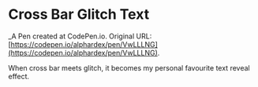 # Cross Bar Glitch Text
 _A Pen created at CodePen.io. Original URL: [https://codepen.io/alphardex/pen/VwLLLNG](https://codepen.io/alphardex/pen/VwLLLNG).

 When cross bar meets glitch, it becomes my personal favourite text reveal effect.